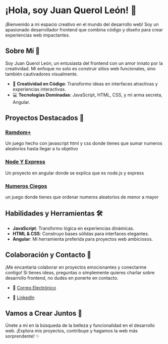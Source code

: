 # ¡Hola, soy Juan Querol León! 👋

¡Bienvenido a mi espacio creativo en el mundo del desarrollo web! Soy un apasionado desarrollador frontend que combina código y diseño para crear experiencias web impactantes.

## Sobre Mí 🚀

Soy Juan Querol León, un entusiasta del frontend con un amor innato por la creatividad. Mi enfoque no solo es construir sitios web funcionales, sino también cautivadores visualmente.

- 🌈 **Creatividad en Código**: Transformo ideas en interfaces atractivas y experiencias interactivas.
- 💻 **Tecnologías Dominadas**: JavaScript, HTML, CSS, y mi arma secreta, Angular.

## Proyectos Destacados 🌟

### [Ramdom+](https://github.com/juanquerol/sumaAleatorio)

Un juego hecho con javascript html y css
donde tienes que sumar numeros aleatorios hasta llegar a tu objetivo

### [Node Y Express](https://github.com/juanquerol/NodeExpress)

Un proyecto en angular donde se explica que es node.js y express 

### [Numeros Ciegos](https://github.com/juanquerol/NumerosCiegos)

un juego donde tienes que ordenar numeros aleatorios de menor a mayor

## Habilidades y Herramientas 🛠️

- **JavaScript**: Transformo lógica en experiencias dinámicas.
- **HTML & CSS**: Construyo bases sólidas para interfaces elegantes.
- **Angular**: Mi herramienta preferida para proyectos web ambiciosos.

## Colaboración y Contacto 💬

¡Me encantaría colaborar en proyectos emocionantes y conectarme contigo! Si tienes ideas, preguntas o simplemente quieres charlar sobre desarrollo frontend, no dudes en ponerte en contacto.

- 📧 [Correo Electrónico](mailto:juan.querol.leon@gmail.com)

- 💼 [LinkedIn](https://www.linkedin.com/in/juan-querol-le%C3%B3n-1b691526a/)

## Vamos a Crear Juntos 🤝

Únete a mí en la búsqueda de la belleza y funcionalidad en el desarrollo web. ¡Explora mis proyectos, contribuye y hagamos la web más sorprendente! ✨
